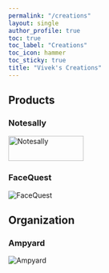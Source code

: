 ```yaml
---
permalink: "/creations"
layout: single
author_profile: true
toc: true
toc_label: "Creations"
toc_icon: hammer
toc_sticky: true
title: "Vivek's Creations"
---
```

## Products
### Notesally
<img alt="Notesally" src="https://ampyard.com/img/logos/Notesally-Logo.png" height="50px" width="150px">

### FaceQuest
![FaceQuest](https://www.ampyard.com/img/products/facequest_logo.png)


## Organization
### Ampyard
![Ampyard](https://www.ampyard.com/img/logo.png)
